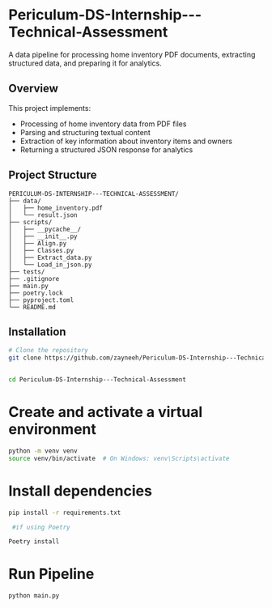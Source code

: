 # Periculum-DS-Internship---Technical-Assessment

A data pipeline for processing home inventory PDF documents,
extracting structured data, and preparing it for analytics.

## Overview

This project implements:

- Processing of home inventory data from PDF files
- Parsing and structuring textual content
- Extraction of key information about inventory items and owners
- Returning a structured JSON response for analytics

## Project Structure

```text
PERICULUM-DS-INTERNSHIP---TECHNICAL-ASSESSMENT/
├── data/
│   ├── home_inventory.pdf
│   └── result.json
├── scripts/
│   ├── __pycache__/
│   ├── __init__.py
│   ├── Align.py
│   ├── Classes.py
│   ├── Extract_data.py
│   └── Load_in_json.py
├── tests/
├── .gitignore
├── main.py
├── poetry.lock
├── pyproject.toml
└── README.md
```

## Installation

```bash
# Clone the repository
git clone https://github.com/zayneeh/Periculum-DS-Internship---Technical-Assessment.git


cd Periculum-DS-Internship---Technical-Assessment
```

# Create and activate a virtual environment

```bash
python -m venv venv
source venv/bin/activate  # On Windows: venv\Scripts\activate
```

# Install dependencies

```bash
pip install -r requirements.txt

 #if using Poetry

Poetry install
```

# Run Pipeline

```bash
python main.py
```

